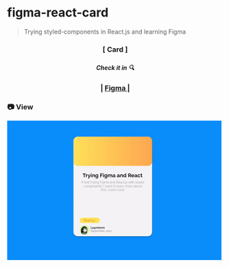 # figma-react-card
> Trying styled-components in React.js and learning Figma

 <div align="center">
    <h3>[ Card ]<h3>
    <h5>Check it in 🔍</h5>
    <h3>
        <span> | </span>
         <a href="https://www.figma.com/file/p3e41fp7J7AkcTwkBbuwLU/figma-react-project-test?node-id=0%3A1">
            Figma
        </a>
        <span> | </span>
    </h3>
</div>

### 📷 View
<img src="/fr-card/docs/view.gif" alt="view">





